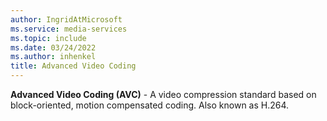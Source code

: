 ```yaml
---
author: IngridAtMicrosoft
ms.service: media-services
ms.topic: include
ms.date: 03/24/2022
ms.author: inhenkel
title: Advanced Video Coding
---
```


**Advanced Video Coding (AVC)** - A video compression standard based on block-oriented, motion compensated coding. Also known as H.264.

